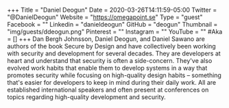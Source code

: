 +++
Title = "Daniel Deogun"
Date = 2020-03-26T14:11:59-05:00
Twitter = "@DanielDeogun"
Website = "https://omegapoint.se"
Type = "guest"
Facebook = ""
Linkedin = "danieldeogun"
GitHub = "deogun"
Thumbnail = "img/guests/ddeogun.png"
Pinterest = ""
Instagram = ""
YouTube = ""
#Aka = []
+++
Dan Bergh Johnsson, Daniel Deogun, and Daniel Sawano are authors of the book Secure by Design and have collectively been working with security and development for several decades. They are developers at heart and understand that security is often a side-concern. They've also evolved work habits that enable them to develop systems in a way that promotes security while focusing on high-quality design habits – something that's easier for developers to keep in mind during their daily work. All are established international speakers and often present at conferences on topics regarding high-quality development and security.